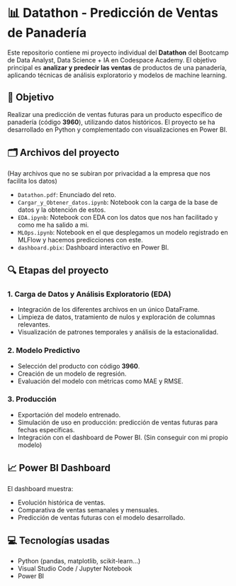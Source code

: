 # 📊 Datathon - Predicción de Ventas de Panadería

Este repositorio contiene mi proyecto individual del **Datathon** del Bootcamp de Data Analyst, Data Science + IA en Codespace Academy. El objetivo principal es **analizar y predecir las ventas** de productos de una panadería, aplicando técnicas de análisis exploratorio y modelos de machine learning.

## 🧠 Objetivo

Realizar una predicción de ventas futuras para un producto específico de panadería (código **3960**), utilizando datos históricos. El proyecto se ha desarrollado en Python y complementado con visualizaciones en Power BI.

## 🗂️ Archivos del proyecto
(Hay archivos que no se subiran por privacidad a la empresa que nos facilita los datos)
- `Datathon.pdf`: Enunciado del reto.
- `Cargar_y_Obtener_datos.ipynb`: Notebook con la carga de la base de datos y la obtención de estos.
- `EDA.ipynb`: Notebook con EDA con los datos que nos han facilitado y como me ha salido a mi.
- `MLOps.ipynb`: Notebook en el que desplegamos un modelo registrado en MLFlow y hacemos predicciones con este.
- `dashboard.pbix`: Dashboard interactivo en Power BI.

## 🔍 Etapas del proyecto

### 1. Carga de Datos y Análisis Exploratorio (EDA)
- Integración de los diferentes archivos en un único DataFrame.
- Limpieza de datos, tratamiento de nulos y exploración de columnas relevantes.
- Visualización de patrones temporales y análisis de la estacionalidad.

### 2. Modelo Predictivo
- Selección del producto con código **3960**.
- Creación de un modelo de regresión.
- Evaluación del modelo con métricas como MAE y RMSE.

### 3. Producción
- Exportación del modelo entrenado.
- Simulación de uso en producción: predicción de ventas futuras para fechas específicas.
- Integración con el dashboard de Power BI. (Sin conseguir con mi propio modelo)

## 📈 Power BI Dashboard

El dashboard muestra:
- Evolución histórica de ventas.
- Comparativa de ventas semanales y mensuales.
- Predicción de ventas futuras con el modelo desarrollado.

## 💻 Tecnologías usadas

- Python (pandas, matplotlib, scikit-learn...)
- Visual Studio Code / Jupyter Notebook
- Power BI
